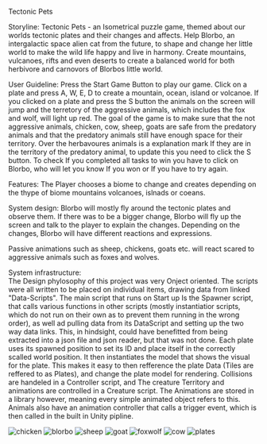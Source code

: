 Tectonic Pets

Storyline: Tectonic Pets - an Isometrical puzzle game, themed about our worlds tectonic plates and their changes and affects. Help Blorbo, an intergalactic space alien cat from the future, to shape and change her little world to make the wild life happy and live in harmony. Create mountains, vulcanoes, rifts and even deserts to create a balanced world for both herbivore and carnovors of Blorbos little world. 

User Guideline:
Press the Start Game Button to play our game. Click on a plate and press A, W, E, D to create a mountain, ocean, island or volcanoe. If you clicked on a plate and press the S button the animals on the screen will jump and the terretory of the aggressive animals, which includes the fox and wolf, will light up red. The goal of the game is to make sure that the not aggressive animals, chicken, cow, sheep, goats are safe from the predatory animals and that the predatory animals still have enough space for their territory.
Over the herbavoures animals is a explanation mark If they are in the territory of the predatory animal, to update this you need to click the S button. To check If you completed all tasks to win you have to click on Blorbo, who will let you know If you won or If you have to try again.

Features: The Player chooses a biome to change and creates depending on the thype of biome mountains volcanoes, islnads or coeans.

System design: Blorbo will mostly fly around the tectonic plates and observe them. If there was to be a bigger change, Blorbo will fly up the screen and talk to the player to explain the changes. Depending on the changes, Blorbo will have different reactions and expressions.  

Passive animations such as sheep, chickens, goats etc. will react scared to aggressive animals such as foxes and wolves.  

System infrastructure:  
The Design phylosophy of this project was very Onject oriented. The scripts were all written to be placed on individual items, drawing data from linked "Data-Scripts". 
The main script that runs on Start up Is the Spawner script, that calls various functions in other scripts (mostly instantiatior scripts, which do not run on their own as to prevent them running in the wrong order), as well ad pulling data from its DataScript and setting up the two way data links. This, in hindsight, could have benefitted from being extracted into a json file and json reader, but that was not done.
Each plate uses its spawned position to set its ID and place itself in the correctly scalled world position. It then instantiates the model that shows the visual for the plate. This makes it easy to then refference the plate Data (Tiles are reffered to as Plates), and change the plate model for rendering. 
Collisions are handeled in a Controller script, and The creature Territory and animations are controlled in a Creature script. The Animations are stored in a library however, meaning every simple animated object refers to this.
Animals also have an animation controller that calls a trigger event, which is then called in the built in Unity pipline.

![chicken](https://github.com/user-attachments/assets/3c4384c2-05a3-4efb-82d8-417109fafd26)
![blorbo](https://github.com/user-attachments/assets/b9b26d6b-fb17-4af9-9c73-1034d8887685)
![sheep](https://github.com/user-attachments/assets/3bc41344-9bc2-4492-ac74-8cd1e3b1b514)
![goat](https://github.com/user-attachments/assets/26a4c85e-058a-4992-8866-de901dc9b9cf)
![foxwolf](https://github.com/user-attachments/assets/61e29154-c920-4cc5-b95e-ad02d07e9302)
![cow](https://github.com/user-attachments/assets/9a1e7cd9-e0ba-47a9-b3be-2e0682e9b706)
![plates](https://github.com/user-attachments/assets/cc8c0335-fbae-4df5-b3ba-45f8d3c0f1d1)

